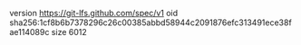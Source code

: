 version https://git-lfs.github.com/spec/v1
oid sha256:1cf8b6b7378296c26c00385abbd58944c2091876efc313491ece38fae114089c
size 6012
